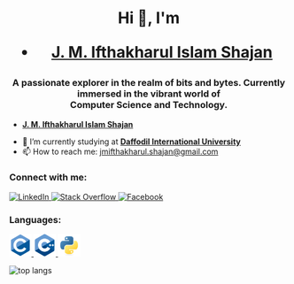 <!DOCTYPE html>                    
<html lang="en">
<head>
  <meta charset="UTF-8">
  <meta name="viewport" content="width=device-width, initial-scale=1.0">
</head>
<body>

  <h1 align="center">Hi 👋, I'm <ul>
  <li> <strong><a href="https://sites.google.com/view/jmiishajan" target="_blank">J. M. Ifthakharul Islam Shajan</a></strong></li>
  
</ul></h1>
  <h3 align="center">A passionate explorer in the realm of bits and bytes. Currently immersed in the vibrant world of <br> Computer Science and Technology.</h3>
<ul>
  <li> <strong><a href="https://sites.google.com/view/jmiishajan" target="_blank">J. M. Ifthakharul Islam Shajan</a></strong></li>
  
</ul>
  <ul>
    <li>📔 I’m currently studying at <strong><a href="https://en.wikipedia.org/wiki/Daffodil_International_University" target="_blank">Daffodil International University</a></strong></li>
    <li>📫 How to reach me: <a href="mailto:jmifthakharul.shajan@gmail.com">jmifthakharul.shajan@gmail.com</a></li>
  </ul>

  <h3 align="left">Connect with me:</h3>
  <p align="left">
    <a href="https://www.linkedin.com/in/j-m-ifthakharul-islam-shajan-cse" target="_blank">
      <img src="https://raw.githubusercontent.com/rahuldkjain/github-profile-readme-generator/master/src/images/icons/Social/linked-in-alt.svg" alt="LinkedIn" height="30" width="40" />
    </a>
    <a href="https://stackoverflow.com/users/23343983/j-m-ifthakharul-islam-shajan" target="_blank">
      <img src="https://raw.githubusercontent.com/rahuldkjain/github-profile-readme-generator/master/src/images/icons/Social/stack-overflow.svg" alt="Stack Overflow" height="30" width="40" />
    </a>
    <a href="https://www.facebook.com/ifthakharulislam.shajan" target="_blank">
      <img src="https://raw.githubusercontent.com/rahuldkjain/github-profile-readme-generator/master/src/images/icons/Social/facebook.svg" alt="Facebook" height="30" width="40" />
    </a>
  </p>

  <h3 align="left">Languages:</h3>
  <p align="left">
    <a href="https://www.cprogramming.com/" target="_blank" rel="noreferrer">
      <img src="https://raw.githubusercontent.com/devicons/devicon/master/icons/c/c-original.svg" alt="C" width="40" height="40" />
    </a>
    <a href="https://www.w3schools.com/cpp/" target="_blank" rel="noreferrer">
      <img src="https://raw.githubusercontent.com/devicons/devicon/master/icons/cplusplus/cplusplus-original.svg" alt="C++" width="40" height="40" />
    </a>
    <a href="https://www.python.org" target="_blank" rel="noreferrer">
      <img src="https://raw.githubusercontent.com/devicons/devicon/master/icons/python/python-original.svg" alt="Python" width="40" height="40" />
    </a>
  </p>
</body>
<img alt= "top langs" src="https://github-readme-stats.vercel.app/api/top-langs/?username=if-i-shajan&layout=compact"/>  
</html>
